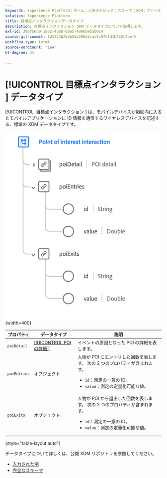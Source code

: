 ```yaml
---
keywords: Experience Platform；ホーム；人気のトピック；スキーマ；XDM；フィールド；スキーマ；スキーマ；poi；インタラクション；目標点；目標点；データタイプ；データタイプ；データタイプ；
solution: Experience Platform
title: 目標点インタラクションデータタイプ
description: 目標点インタラクション XDM データタイプについて説明します。
exl-id: 398f56d9-1802-458d-b565-4096beb5b014
source-git-commit: 1d1224b263b55b290d2cac9c07dfd1b852c4cef5
workflow-type: tm+mt
source-wordcount: '164'
ht-degree: 3%

---
```


# [!UICONTROL &#x200B; 目標点インタラクション &#x200B;] データタイプ

[!UICONTROL &#x200B; 目標点インタラクション &#x200B;] は、モバイルデバイスが範囲内に入るとモバイルアプリケーションに ID 情報を通信するワイヤレスデバイスを記述する、標準の XDM データタイプです。

![](../images/data-types/poi-interaction.png){width=400}

| プロパティ | データタイプ | 説明 |
| --- | --- | --- |
| `poiDetail` | [[!UICONTROL POI の詳細 &#x200B;]](./poi-details.md) | イベントの原因となった POI の詳細を表します。 |
| `poiEntries` | オブジェクト | 人物が POI にエントリした回数を表します。 次の 2 つのプロパティが含まれます。 <ul><li>`id`：測定の一意の ID。</li><li>`value`：測定の定量化可能な値。</li></ul> |
| `poiExits` | オブジェクト | 人物が POI から退出した回数を表します。 次の 2 つのプロパティが含まれます。 <ul><li>`id`：測定の一意の ID。</li><li>`value`：測定の定量化可能な値。</li></ul> |

{style="table-layout:auto"}

データタイプについて詳しくは、公開 XDM リポジトリを参照してください。

* [ 入力された例 ](https://github.com/adobe/xdm/blob/master/components/datatypes/deprecated/poi-interaction.example.1.json)
* [ 完全なスキーマ ](https://github.com/adobe/xdm/blob/master/components/datatypes/deprecated/poi-interaction.schema.json)
